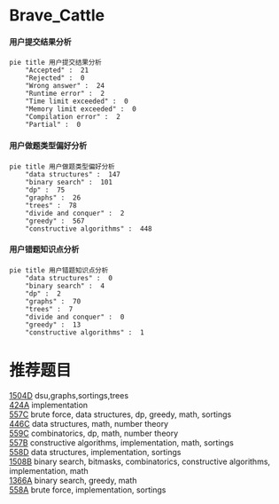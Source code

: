# Brave_Cattle

<!-- tabs:start -->



#### **用户提交结果分析**

```mermaid
pie title 用户提交结果分析
    "Accepted" :  21
    "Rejected" :  0
    "Wrong answer" :  24
    "Runtime error" :  2
    "Time limit exceeded" :  0
    "Memory limit exceeded" :  0
    "Compilation error" :  2
    "Partial" :  0
```

#### **用户做题类型偏好分析**

```mermaid
pie title 用户做题类型偏好分析
    "data structures" :  147
    "binary search" :  101
    "dp" :  75
    "graphs" :  26
    "trees" :  78
    "divide and conquer" :  2
    "greedy" :  567
    "constructive algorithms" :  448
```
#### **用户错题知识点分析**

```mermaid
pie title 用户错题知识点分析
    "data structures" :  0
    "binary search" :  4
    "dp" :  2
    "graphs" :  70
    "trees" :  7
    "divide and conquer" :  0
    "greedy" :  13
    "constructive algorithms" :  1
```



<!-- tabs:end -->
# 推荐题目
[1504D](https://codeforces.com/contest/1504/problem/D)		dsu,graphs,sortings,trees		  
[424A](https://codeforces.com/contest/424/problem/A)		implementation		  
[557C](https://codeforces.com/contest/557/problem/C)		brute force,
                        data structures,
                        dp,
                        greedy,
                        math,
                        sortings		  
[446C](https://codeforces.com/contest/446/problem/C)		data structures,
                        math,
                        number theory		  
[559C](https://codeforces.com/contest/559/problem/C)		combinatorics,
                        dp,
                        math,
                        number theory		  
[557B](https://codeforces.com/contest/557/problem/B)		constructive algorithms,
                        implementation,
                        math,
                        sortings		  
[558D](https://codeforces.com/contest/558/problem/D)		data structures,
                        implementation,
                        sortings		  
[1508B](https://codeforces.com/contest/1508/problem/B)		binary search,
                        bitmasks,
                        combinatorics,
                        constructive algorithms,
                        implementation,
                        math		  
[1366A](https://codeforces.com/contest/1366/problem/A)		binary search,
                        greedy,
                        math		  
[558A](https://codeforces.com/contest/558/problem/A)		brute force,
                        implementation,
                        sortings		  
